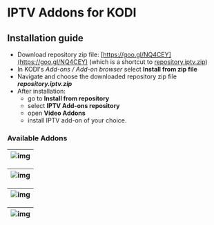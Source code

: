 # IPTV Addons for KODI

## Installation guide

* Download repository zip file: [https://goo.gl/NQ4CEY](https://goo.gl/NQ4CEY) (which is a shortcut to [repository.iptv.zip](https://raw.githubusercontent.com/dmitry-vinogradov/kodi-iptv-addons/master/repository.iptv.zip))
* In KODI's _Add-ons / Add-on browser_ select **Install from zip file**
* Navigate and choose the downloaded repository zip file **_repository.iptv.zip_**
* After installation: 
    * go to **Install from repository**
    * select **IPTV Add-ons repository**
    * open **Video Addons**
    * install IPTV add-on of your choice.

### Available Addons

|![img](https://raw.githubusercontent.com/kodi-iptv-addons/kodi-iptv-addons/master/script.video.iptv.ottclub/resources/icon.png)|
|---|

|![img](https://raw.githubusercontent.com/kodi-iptv-addons/kodi-iptv-addons/master/script.video.iptv.ottplayer/resources/icon.png)|
|---|

|![img](https://raw.githubusercontent.com/kodi-iptv-addons/kodi-iptv-addons/master/script.video.iptv.kartina/resources/icon.png)|
|---|

![img](https://raw.githubusercontent.com/kodi-iptv-addons/kodi-iptv-addons/master/script.video.iptv.novoetv/resources/icon.png)|
|---|

